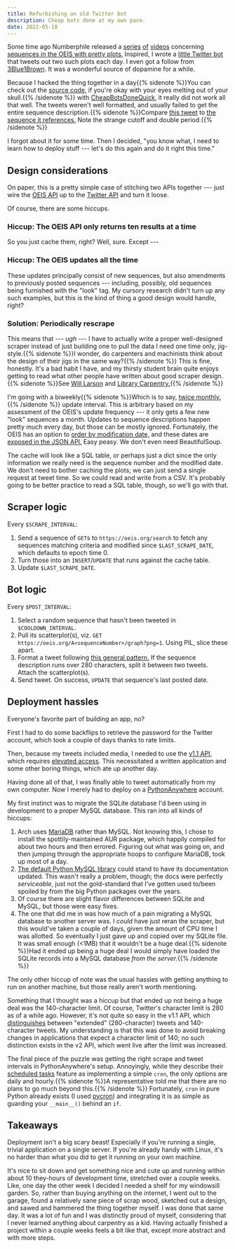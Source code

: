 ```yaml
---
title: Refurbishing an old Twitter bot
description: Cheap bots done at my own pace. 
date: 2022-05-18
---
```


Some time ago Numberphile released a [series](https://www.youtube.com/watch?v=pAMgUB51XZA) [of](https://www.youtube.com/watch?v=o8c4uYnnNnc) [videos](https://www.youtube.com/watch?v=j0o-pMIR8uk) concerning [sequences in the OEIS with pretty plots.](http://oeis.org/search?q=keyword%3Alook&language=english&go=Search) Inspired, I wrote a [little Twitter bot](https://twitter.com/amazing_graphs) that tweets out two such plots each day. I even got a follow from [3Blue1Brown](https://www.3blue1brown.com/). It was a wonderful source of dopamine for a while.

Because I hacked the thing together in a day{{% sidenote %}}You can check out the [source code](https://cheapbotsdonequick.com/source/amazing_graphs), if you're okay with your eyes melting out of your skull.{{% /sidenote %}} with [CheapBotsDoneQuick](https://cheapbotsdonequick.com), it really did not work all that well. The tweets weren't well formatted, and usually failed to get the entire sequence description.{{% sidenote %}}Compare [this tweet](https://twitter.com/amazing_graphs/status/1526449853898797056) to [the sequence it references.](https://oeis.org/A322341) Note the strange cutoff and double period.{{% /sidenote %}}

I forgot about it for some time. Then I decided, "you know what, I need to learn how to deploy stuff --- let's do this again and do it right this time."

## Design considerations

On paper, this is a pretty simple case of stitching two APIs together --- just wire the [OEIS API](https://stackoverflow.com/questions/5991756/programmatic-access-to-on-line-encyclopedia-of-integer-sequences) up to the [Twitter API](https://tweepy.org/) and turn it loose.

Of course, there are some hiccups.

### Hiccup: The OEIS API only returns ten results at a time

So you just cache them, right? Well, sure. Except ---

### Hiccup: The OEIS updates all the time

These updates principally consist of new sequences, but also amendments to previously posted sequences --- including, possibly, old sequences being furnished with the "look" tag. My cursory research didn't turn up any such examples, but this is the kind of thing a good design would handle, right?

### Solution: Periodically rescrape

This means that --- *ugh* --- I have to actually write a proper well-designed scraper instead of just building one to pull the data I need one time only, jig-style.{{% sidenote %}}I wonder, do carpenters and machinists think about the design of their jigs in the same way?{{% /sidenote %}} This is fine, honestly. It's a bad habit I have, and my thirsty student brain quite enjoys getting to read what other people have written about good scraper design.{{% sidenote %}}See [Will Larson](https://lethain.com/an-introduction-to-compassionate-screenscraping/) and [Library Carpentry.](https://librarycarpentry.org/lc-webscraping/05-conclusion/index.html){{% /sidenote %}}

I'm going with a biweekly{{% sidenote %}}Which is to say, [twice monthly.](https://www.lawlessenglish.com/english-mistakes/bi-vs-semi/){{% /sidenote %}} update interval. This is arbitrary based on my assessment of the OEIS's update frequency --- it only gets a few new "look" sequences a month. Updates to sequence descriptions happen pretty much every day, but those can be mostly ignored. Fortunately, the OEIS has an option to [order by modification date,](http://oeis.org/search?q=keyword%3Alook&sort=modified) and these dates are [exposed in the JSON API.](http://oeis.org/search?q=keyword%3Alook&start=10&sort=modified&fmt=json) Easy peasy. We don't even need BeautifulSoup.

The cache will look like a SQL table, or perhaps just a dict since the only information we really need is the sequence number and the modified date. We don't need to bother caching the plots; we can just send a single request at tweet time. So we could read and write from a CSV. It's probably going to be better practice to read a SQL table, though, so we'll go with that.

## Scraper logic
Every `$SCRAPE_INTERVAL`:

1. Send a sequence of `GET`s to `https://oeis.org/search` to fetch any sequences matching criteria and modified since `$LAST_SCRAPE_DATE`, which defaults to epoch time 0.
2. Turn those into an `INSERT`/`UPDATE` that runs against the cache table.
3. Update `$LAST_SCRAPE_DATE`.

## Bot logic

Every `$POST_INTERVAL`:
  1. Select a random sequence that hasn't been tweeted in `$COOLDOWN_INTERVAL`.
  2. Pull its scatterplot(s), viz. `GET https://oeis.org/A<sequenceNumber>/graph?png=1`. Using PIL, slice these apart.
  3. Format a tweet following [this general pattern.](https://twitter.com/amazing_graphs/status/1527355819213279235) If the sequence description runs over 280 characters, split it between two tweets. Attach the scatterplot(s).
  4. Send tweet. On success, `UPDATE` that sequence's last posted date.

## Deployment hassles

Everyone's favorite part of building an app, no?

First I had to do some backflips to retrieve the password for the Twitter account, which took a couple of days thanks to rate limits.

Then, because my tweets included media, I needed to use the [v1.1 API](https://developer.twitter.com/en/docs/twitter-api/v1), which requires [elevated access](https://developer.twitter.com/en/portal/products/elevated). This necessitated a written application and some other boring things, which ate up another day.

Having done all of that, I was finally able to tweet automatically from my own computer. Now I merely had to deploy on a [PythonAnywhere](https://pythonanywhere.com) account.

My first instinct was to migrate the SQLite database I'd been using in development to a proper MySQL database. This ran into all kinds of hiccups:

1. Arch uses [MariaDB](https://wiki.archlinux.org/title/MariaDB) rather than MySQL. Not knowing this, I chose to install the spottily-maintained AUR package, which happily compiled for about two hours and then errored. Figuring out what was going on, and then jumping through the appropriate hoops to configure MariaDB, took up most of a day.
2. [The default Python MySQL library](https://mysqlclient.readthedocs.io/user_guide.html) could stand to have its documentation updated. This wasn't really a problem, though; the docs were perfectly *serviceable*, just not the gold-standard that I've gotten used to/been spoiled by from the big Python packages over the years.
3. Of course there are slight flavor differences between SQLite and MySQL, but those were easy fixes.
4. The one that did me in was how much of a pain migrating a MySQL database to another server was. I *could* have just reran the scraper, but this would've taken a couple of days, given the amount of CPU time I was allotted. So eventually I just gave up and copied over my SQLite file. It was small enough (<1MB) that it wouldn't be a huge deal.{{% sidenote %}}Had it ended up being a huge deal I would simply have loaded the SQLite records into a MySQL database *from the server.*{{% /sidenote %}}

The only other hiccup of note was the usual hassles with getting anything to run on another machine, but those really aren't worth mentioning. 

Something that I thought was a hiccup but that ended up not being a huge deal was the 140-character limit. Of course, Twitter's character limit is 280 as of a while ago. However, it's not quite so easy in the v1.1 API, which [distinguishes](https://developer.twitter.com/en/docs/twitter-api/premium/data-dictionary/overview) between "extended" (280-character) tweets and 140-character tweets. My understanding is that this was done to avoid breaking changes in applications that expect a character limit of 140; no such distinction exists in the v2 API, which went live after the limit was increased.

The final piece of the puzzle was getting the right scrape and tweet intervals in PythonAnywhere's setup. Annoyingly, while they describe their [scheduled tasks](https://help.pythonanywhere.com/pages/ScheduledTasks/) feature as implementing a simple `cron`, the only options are daily and hourly.{{% sidenote %}}A representative told me that there are no plans to go much beyond this.{{% /sidenote %}} Fortunately, `cron` in pure Python already exists (I used [pycron](https://github.com/kipe/pycron)) and integrating it is as simple as guarding your `__main__()` behind an `if`.

## Takeaways

Deployment isn't a big scary beast! Especially if you're running a single, trivial application on a single server. If you're already handy with Linux, it's no harder than what you did to get it running on your own machine.

It's nice to sit down and get something nice and cute up and running within about 10 they-hours of development time, stretched over a couple weeks. Like, one day the other week I decided I needed a shelf for my windowsill garden. So, rather than buying anything on the internet, I went out to the garage, found a relatively sane piece of scrap wood, sketched out a design, and sawed and hammered the thing together myself. I was done that same day. It was a lot of fun and I was distinctly proud of myself, considering that I never learned anything about carpentry as a kid. Having actually finished a project within a couple weeks feels a bit like that, except more abstract and with more steps.
